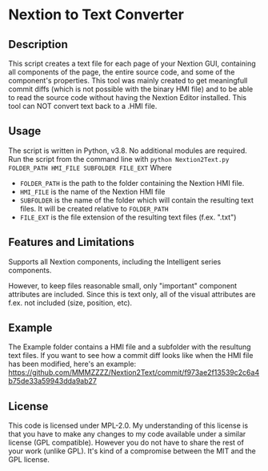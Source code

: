 # Nextion to Text Converter

## Description

This script creates a text file for each page of your Nextion GUI, containing all components of the page, the entire source code, and some of the component's properties. 
This tool was mainly created to get meaningfull commit diffs (which is not possible with the binary HMI file) and to be able to read the source code without having the Nextion Editor installed. 
This tool can NOT convert text back to a .HMI file. 

## Usage

The script is written in Python, v3.8. No additional modules are required. 
Run the script from the command line with
`python Nextion2Text.py FOLDER_PATH HMI_FILE SUBFOLDER FILE_EXT`
Where
* `FOLDER_PATH` is the path to the folder containing the Nextion HMI file.
* `HMI_FILE` is the name of the Nextion HMI file
* `SUBFOLDER` is the name of the folder which will contain the resulting text files. It will be created relative to `FOLDER_PATH`
* `FILE_EXT` is the file extension of the resulting text files (f.ex. ".txt")

## Features and Limitations

Supports all Nextion components, including the Intelligent series components. 

However, to keep files reasonable small, only "important" component attributes are included. Since this is text only, all of the visual attributes are f.ex. not included (size, position, etc). 

## Example

The Example folder contains a HMI file and a subfolder with the resultung text files. If you want to see how a commit diff looks like when the HMI file has been modified, here's an example: https://github.com/MMMZZZZ/Nextion2Text/commit/f973ae2f13539c2c6a4b75de33a59943dda9ab27

## License

This code is licensed under MPL-2.0. My understanding of this license is that you have to make any changes to my code available under a similar license (GPL compatible). However you do not have to share the rest of your work (unlike GPL). It's kind of a compromise between the MIT and the GPL license. 
